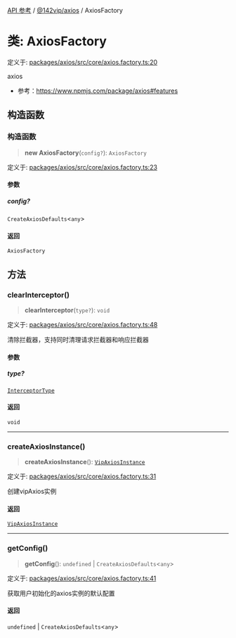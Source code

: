 [API 参考](../../../index.md) / [@142vip/axios](../index.md) / AxiosFactory

# 类: AxiosFactory

定义于: [packages/axios/src/core/axios.factory.ts:20](https://github.com/142vip/core-x/blob/b6807ccf6c96718daee70c368eee9968a0b34d48/packages/axios/src/core/axios.factory.ts#L20)

axios
- 参考：https://www.npmjs.com/package/axios#features

## 构造函数

### 构造函数

> **new AxiosFactory**(`config?`): `AxiosFactory`

定义于: [packages/axios/src/core/axios.factory.ts:23](https://github.com/142vip/core-x/blob/b6807ccf6c96718daee70c368eee9968a0b34d48/packages/axios/src/core/axios.factory.ts#L23)

#### 参数

##### config?

`CreateAxiosDefaults`\<`any`\>

#### 返回

`AxiosFactory`

## 方法

### clearInterceptor()

> **clearInterceptor**(`type?`): `void`

定义于: [packages/axios/src/core/axios.factory.ts:48](https://github.com/142vip/core-x/blob/b6807ccf6c96718daee70c368eee9968a0b34d48/packages/axios/src/core/axios.factory.ts#L48)

清除拦截器，支持同时清理请求拦截器和响应拦截器

#### 参数

##### type?

[`InterceptorType`](../enumerations/InterceptorType.md)

#### 返回

`void`

***

### createAxiosInstance()

> **createAxiosInstance**(): [`VipAxiosInstance`](../interfaces/VipAxiosInstance.md)

定义于: [packages/axios/src/core/axios.factory.ts:31](https://github.com/142vip/core-x/blob/b6807ccf6c96718daee70c368eee9968a0b34d48/packages/axios/src/core/axios.factory.ts#L31)

创建vipAxios实例

#### 返回

[`VipAxiosInstance`](../interfaces/VipAxiosInstance.md)

***

### getConfig()

> **getConfig**(): `undefined` \| `CreateAxiosDefaults`\<`any`\>

定义于: [packages/axios/src/core/axios.factory.ts:41](https://github.com/142vip/core-x/blob/b6807ccf6c96718daee70c368eee9968a0b34d48/packages/axios/src/core/axios.factory.ts#L41)

获取用户初始化的axios实例的默认配置

#### 返回

`undefined` \| `CreateAxiosDefaults`\<`any`\>
